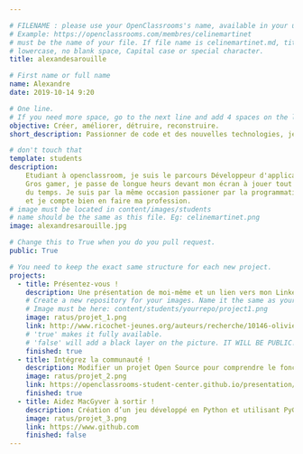 ```yaml
---

# FILENAME : please use your OpenClassrooms's name, available in your url.
# Example: https://openclassrooms.com/membres/celinemartinet
# must be the name of your file. If file name is celinemartinet.md, title is celinemartinet.
# lowercase, no blank space, Capital case or special character.
title: alexandesarouille

# First name or full name
name: Alexandre
date: 2019-10-14 9:20

# One line.
# If you need more space, go to the next line and add 4 spaces on the left, as in 'description'.
objective: Créer, améliorer, détruire, reconstruire.
short_description: Passionner de code et des nouvelles technologies, je suis tomber dans la console étant petit.

# don't touch that
template: students
description:
    Etudiant à openclassroom, je suis le parcours Développeur d'application java.
    Gros gamer, je passe de longue heurs devant mon écran à jouer tout en perdant la notion
    du temps. Je suis par la même occasion passioner par la programmation depuis très longtemps
    et je compte bien en faire ma profession.
# image must be located in content/images/students
# name should be the same as this file. Eg: celinemartinet.png
image: alexandresarouille.jpg

# Change this to True when you do you pull request.
public: True

# You need to keep the exact same structure for each new project.
projects:
  - title: Présentez-vous !
    description: Une présentation de moi-même et un lien vers mon LinkedIn.
    # Create a new repository for your images. Name it the same as your nickname and profile picture.
    # Image must be here: content/students/yourrepo/project1.png
    image: ratus/projet_1.png
    link: http://www.ricochet-jeunes.org/auteurs/recherche/10146-olivier-vogel
    # 'true' makes it fully available.
    # 'false' will add a black layer on the picture. IT WILL BE PUBLIC!
    finished: true
  - title: Intégrez la communauté !
    description: Modifier un projet Open Source pour comprendre le fonctionnement de Git, de Github et des pull requests. 
    image: ratus/projet_2.png
    link: https://openclassrooms-student-center.github.io/presentation/students/ratus.html
    finished: true
  - title: Aidez MacGyver à sortir !
    description: Création d’un jeu développé en Python et utilisant PyGame.
    image: ratus/projet_3.png
    link: https://www.github.com
    finished: false
---
```


